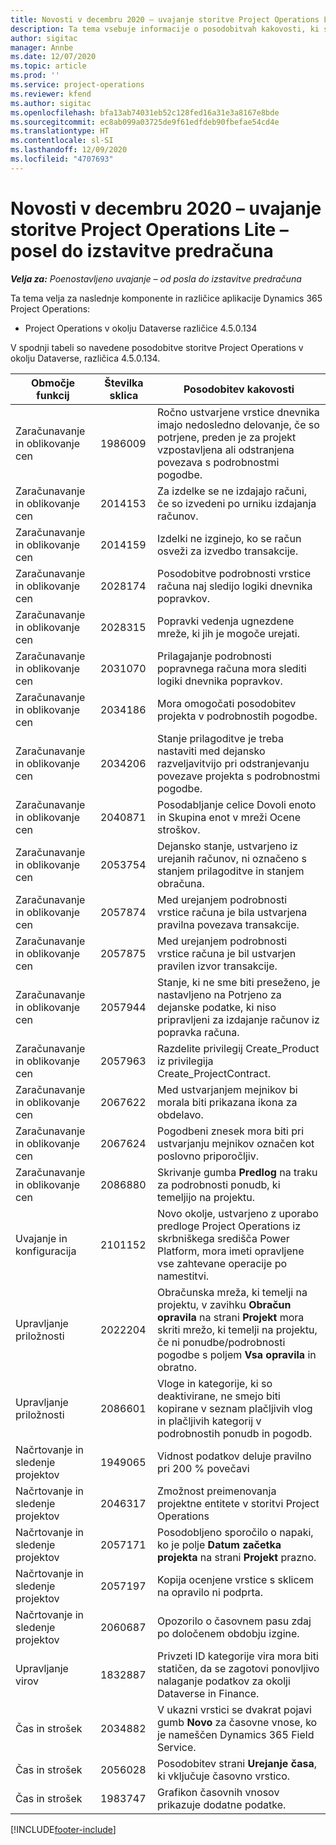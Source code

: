 ```yaml
---
title: Novosti v decembru 2020 – uvajanje storitve Project Operations Lite – posel do izstavitve predračuna
description: Ta tema vsebuje informacije o posodobitvah kakovosti, ki so na voljo v decembrski izdaji (2020) uvajanja storitve Project Operations – posel do izstavitve predračuna.
author: sigitac
manager: Annbe
ms.date: 12/07/2020
ms.topic: article
ms.prod: ''
ms.service: project-operations
ms.reviewer: kfend
ms.author: sigitac
ms.openlocfilehash: bfa13ab74031eb52c128fed16a31e3a8167e8bde
ms.sourcegitcommit: ec8ab099a03725de9f61edfdeb90fbefae54cd4e
ms.translationtype: HT
ms.contentlocale: sl-SI
ms.lasthandoff: 12/09/2020
ms.locfileid: "4707693"
---
```

# <a name="whats-new-december-2020---project-operations-lite-deployment---deal-to-proforma-invoicing"></a>Novosti v decembru 2020 – uvajanje storitve Project Operations Lite – posel do izstavitve predračuna

_**Velja za:** Poenostavljeno uvajanje – od posla do izstavitve predračuna_

Ta tema velja za naslednje komponente in različice aplikacije Dynamics 365 Project Operations:

  - Project Operations v okolju Dataverse različice 4.5.0.134 

V spodnji tabeli so navedene posodobitve storitve Project Operations v okolju Dataverse, različica 4.5.0.134.

| **Območje funkcij** | **Številka sklica** | **Posodobitev kakovosti** |
| --- | --- | --- |
| Zaračunavanje in oblikovanje cen | 1986009 | Ročno ustvarjene vrstice dnevnika imajo nedosledno delovanje, če so potrjene, preden je za projekt vzpostavljena ali odstranjena povezava s podrobnostmi pogodbe. |
| Zaračunavanje in oblikovanje cen | 2014153 | Za izdelke se ne izdajajo računi, če so izvedeni po urniku izdajanja računov. |
| Zaračunavanje in oblikovanje cen | 2014159 | Izdelki ne izginejo, ko se račun osveži za izvedbo transakcije. |
| Zaračunavanje in oblikovanje cen | 2028174 | Posodobitve podrobnosti vrstice računa naj sledijo logiki dnevnika popravkov. |
| Zaračunavanje in oblikovanje cen | 2028315 | Popravki vedenja ugnezdene mreže, ki jih je mogoče urejati. |
| Zaračunavanje in oblikovanje cen | 2031070 | Prilagajanje podrobnosti popravnega računa mora slediti logiki dnevnika popravkov. |
| Zaračunavanje in oblikovanje cen | 2034186 | Mora omogočati posodobitev projekta v podrobnostih pogodbe. |
| Zaračunavanje in oblikovanje cen | 2034206 | Stanje prilagoditve je treba nastaviti med dejansko razveljavitvijo pri odstranjevanju povezave projekta s podrobnostmi pogodbe. |
| Zaračunavanje in oblikovanje cen | 2040871 | Posodabljanje celice Dovoli enoto in Skupina enot v mreži Ocene stroškov. |
| Zaračunavanje in oblikovanje cen | 2053754 | Dejansko stanje, ustvarjeno iz urejanih računov, ni označeno s stanjem prilagoditve in stanjem obračuna. |
| Zaračunavanje in oblikovanje cen | 2057874 | Med urejanjem podrobnosti vrstice računa je bila ustvarjena pravilna povezava transakcije. |
| Zaračunavanje in oblikovanje cen | 2057875 | Med urejanjem podrobnosti vrstice računa je bil ustvarjen pravilen izvor transakcije. |
| Zaračunavanje in oblikovanje cen | 2057944 | Stanje, ki ne sme biti preseženo, je nastavljeno na Potrjeno za dejanske podatke, ki niso pripravljeni za izdajanje računov iz popravka računa. |
| Zaračunavanje in oblikovanje cen | 2057963 | Razdelite privilegij Create\_Product iz privilegija Create\_ProjectContract. |
| Zaračunavanje in oblikovanje cen | 2067622 | Med ustvarjanjem mejnikov bi morala biti prikazana ikona za obdelavo. |
| Zaračunavanje in oblikovanje cen | 2067624 | Pogodbeni znesek mora biti pri ustvarjanju mejnikov označen kot poslovno priporočljiv. |
| Zaračunavanje in oblikovanje cen | 2086880 | Skrivanje gumba **Predlog** na traku za podrobnosti ponudb, ki temeljijo na projektu. |
| Uvajanje in konfiguracija | 2101152 | Novo okolje, ustvarjeno z uporabo predloge Project Operations iz skrbniškega središča Power Platform, mora imeti opravljene vse zahtevane operacije po namestitvi. |
|   Upravljanje priložnosti | 2022204 | Obračunska mreža, ki temelji na projektu, v zavihku **Obračun opravila** na strani **Projekt** mora skriti mrežo, ki temelji na projektu, če ni ponudbe/podrobnosti pogodbe s poljem **Vsa opravila** in obratno. |
|   Upravljanje priložnosti | 2086601 | Vloge in kategorije, ki so deaktivirane, ne smejo biti kopirane v seznam plačljivih vlog in plačljivih kategorij v podrobnostih ponudb in pogodb. |
| Načrtovanje in sledenje projektov | 1949065 | Vidnost podatkov deluje pravilno pri 200 % povečavi |
| Načrtovanje in sledenje projektov | 2046317 | Zmožnost preimenovanja projektne entitete v storitvi Project Operations |
| Načrtovanje in sledenje projektov | 2057171 | Posodobljeno sporočilo o napaki, ko je polje **Datum začetka projekta** na strani **Projekt** prazno. |
| Načrtovanje in sledenje projektov | 2057197 | Kopija ocenjene vrstice s sklicem na opravilo ni podprta. |
| Načrtovanje in sledenje projektov | 2060687 | Opozorilo o časovnem pasu zdaj po določenem obdobju izgine. |
| Upravljanje virov | 1832887 | Privzeti ID kategorije vira mora biti statičen, da se zagotovi ponovljivo nalaganje podatkov za okolji Dataverse in Finance. |
| Čas in strošek | 2034882 | V ukazni vrstici se dvakrat pojavi gumb **Novo** za časovne vnose, ko je nameščen Dynamics 365 Field Service. |
| Čas in strošek | 2056028 | Posodobitev strani **Urejanje časa**, ki vključuje časovno vrstico. |
| Čas in strošek | 1983747 | Grafikon časovnih vnosov prikazuje dodatne podatke. |


[!INCLUDE[footer-include](../../includes/footer-banner.md)]